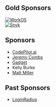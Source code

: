## Gold Sponsors

[![WorkOS](https://raw.githubusercontent.com/jscott/passport/master/sponsors/workos.png)](https://workos.com/)
<br>
[![Snyk](https://raw.githubusercontent.com/jscott/passport/master/sponsors/snyk.png)](https://snyk.io/)

## Sponsors

- [CodePilot.ai](https://codepilot.ai/)
- [Jeremy Combs](https://github.com/jmcombs)
- [Gadget](https://gadget.dev/)
- Kelly Burke
- [Matt Miller](https://mmiller.me/)

## Past Sponsors

- [LoginRadius](https://www.loginradius.com/)
